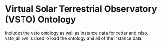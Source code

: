 # Virtual Solar Terrestrial Observatory (VSTO) Ontology

Includes the vsto ontology as well as instance data for cedar and mlso.
vsto_all.owl is used to load the ontology and all of the instance data.
